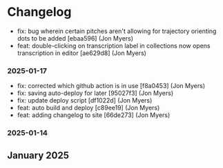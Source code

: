 # Changelog


* fix: bug wherein certain pitches aren't allowing for trajectory orienting dots to be added [ebaa596] (Jon Myers)
* feat: double-clicking on transcription label in collections now opens transcription in editor [ae629d8] (Jon Myers)
### 2025-01-17

* fix: corrected which github action is in use [f8a0453] (Jon Myers)
* fix: saving auto-deploy for later [95027f3] (Jon Myers)
* fix: update deploy script [df1022d] (Jon Myers)
* feat: auto build and deploy [c89ee19] (Jon Myers)
* feat: adding changelog to site [66de273] (Jon Myers)
### 2025-01-14

## January 2025

